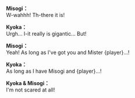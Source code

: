 # 

  
**Misogi：**  
W-wahhh! Th-there it is!  
  
**Kyoka：**  
Urgh... I-it really is gigantic... But!  
  
**Misogi：**  
Yeah! As long as I've got you and Mister {player}...!  
  
**Kyoka：**  
As long as I have Misogi and {player}...!  
  
**Kyoka & Misogi：**  
I'm not scared at all!  

